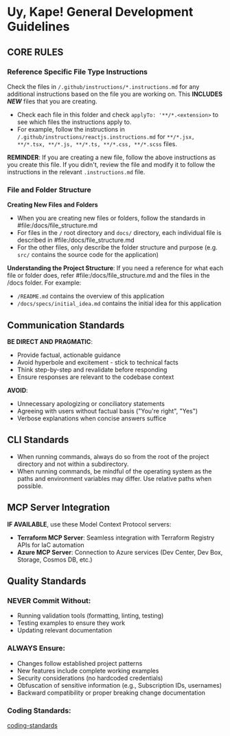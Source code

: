 # Uy, Kape! General Development Guidelines

## **CORE RULES**

### Reference Specific File Type Instructions

Check the files in `/.github/instructions/*.instructions.md` for any additional instructions based on the file you are working on. This **INCLUDES _NEW_** files that you are creating.

- Check each file in this folder and check `applyTo: '**/*.<extension>` to see which files the instructions apply to.
- For example, follow the instructions in `/.github/instructions/reactjs.instructions.md` for `**/*.jsx, **/*.tsx, **/*.js, **/*.ts, **/*.css, **/*.scss` files.

**REMINDER**: If you are creating a new file, follow the above instructions as you create this file. If you didn't, review the file and modify it to follow the instructions in the relevant `.instructions.md` file.

### File and Folder Structure

**Creating New Files and Folders**

- When you are creating new files or folders, follow the standards in #file:/docs/file_structure.md
- For files in the `/` root directory and `docs/` directory, each individual file is described in #file:/docs/file_structure.md
- For the other files, only describe the folder structure and purpose (e.g. `src/` contains the source code for the application)

**Understanding the Project Structure**:
If you need a reference for what each file or folder does, refer #file:/docs/file_structure.md and the files in the /docs folder.
For example:

- `/README.md` contains the overview of this application
- `/docs/specs/initial_idea.md` contains the initial idea for this application

## Communication Standards

**BE DIRECT AND PRAGMATIC**:

- Provide factual, actionable guidance
- Avoid hyperbole and excitement - stick to technical facts
- Think step-by-step and revalidate before responding
- Ensure responses are relevant to the codebase context

**AVOID**:

- Unnecessary apologizing or conciliatory statements
- Agreeing with users without factual basis ("You're right", "Yes")
- Verbose explanations when concise answers suffice

## CLI Standards

- When running commands, always do so from the root of the project directory and not within a subdirectory.
- When running commands, be mindful of the operating system as the paths and environment variables may differ. Use relative paths when possible.

## MCP Server Integration

**IF AVAILABLE**, use these Model Context Protocol servers:

- **Terraform MCP Server**: Seamless integration with Terraform Registry APIs for IaC automation
- **Azure MCP Server**: Connection to Azure services (Dev Center, Dev Box, Storage, Cosmos DB, etc.)

## Quality Standards

### **NEVER** Commit Without:

- Running validation tools (formatting, linting, testing)
- Testing examples to ensure they work
- Updating relevant documentation

### **ALWAYS** Ensure:

- Changes follow established project patterns
- New features include complete working examples
- Security considerations (no hardcoded credentials)
- Obfuscation of sensitive information (e.g., Subscription IDs, usernames)
- Backward compatibility or proper breaking change documentation

### Coding Standards:

[coding-standards](/.github/prompt-snippets/coding-standards.md)
